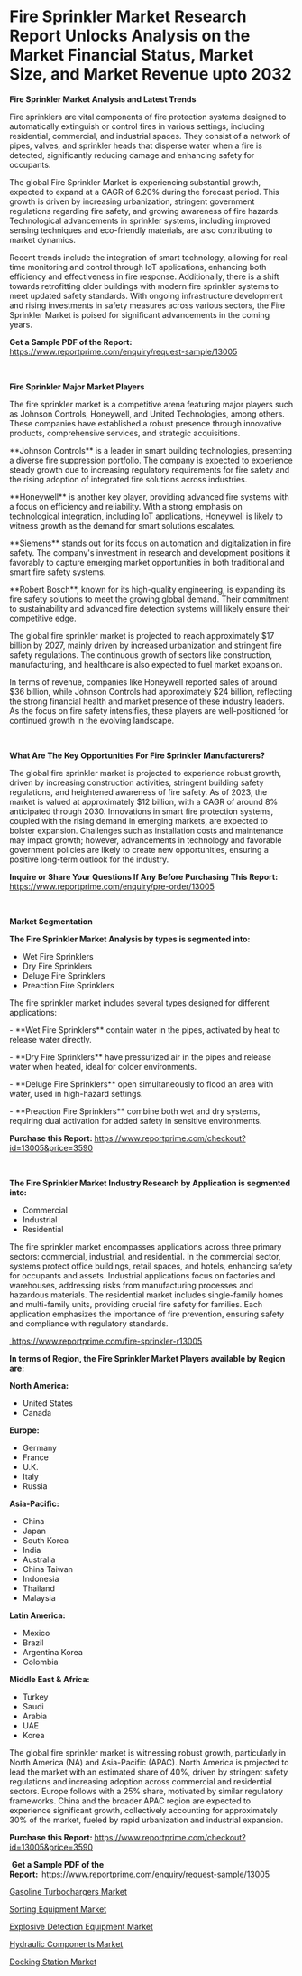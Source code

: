 <p><h1>Fire Sprinkler Market Research Report Unlocks Analysis on the Market Financial Status, Market Size, and Market Revenue upto 2032</h1></p><p><strong>Fire Sprinkler Market Analysis and Latest Trends</strong></p>
<p><p>Fire sprinklers are vital components of fire protection systems designed to automatically extinguish or control fires in various settings, including residential, commercial, and industrial spaces. They consist of a network of pipes, valves, and sprinkler heads that disperse water when a fire is detected, significantly reducing damage and enhancing safety for occupants.</p><p>The global Fire Sprinkler Market is experiencing substantial growth, expected to expand at a CAGR of 6.20% during the forecast period. This growth is driven by increasing urbanization, stringent government regulations regarding fire safety, and growing awareness of fire hazards. Technological advancements in sprinkler systems, including improved sensing techniques and eco-friendly materials, are also contributing to market dynamics. </p><p>Recent trends include the integration of smart technology, allowing for real-time monitoring and control through IoT applications, enhancing both efficiency and effectiveness in fire response. Additionally, there is a shift towards retrofitting older buildings with modern fire sprinkler systems to meet updated safety standards. With ongoing infrastructure development and rising investments in safety measures across various sectors, the Fire Sprinkler Market is poised for significant advancements in the coming years.</p></p>
<p><strong>Get a Sample PDF of the Report:&nbsp;</strong> <a href="https://www.reportprime.com/enquiry/request-sample/13005?utm_campaign=13&utm_medium=2&utm_source=Github&utm_content=ia&utm_term=19032025&utm_id=fire-sprinkler">https://www.reportprime.com/enquiry/request-sample/13005</a></p>
<p>&nbsp;</p>
<p><strong>Fire Sprinkler Major Market Players</strong></p>
<p><p>The fire sprinkler market is a competitive arena featuring major players such as Johnson Controls, Honeywell, and United Technologies, among others. These companies have established a robust presence through innovative products, comprehensive services, and strategic acquisitions.</p><p>**Johnson Controls** is a leader in smart building technologies, presenting a diverse fire suppression portfolio. The company is expected to experience steady growth due to increasing regulatory requirements for fire safety and the rising adoption of integrated fire solutions across industries.</p><p>**Honeywell** is another key player, providing advanced fire systems with a focus on efficiency and reliability. With a strong emphasis on technological integration, including IoT applications, Honeywell is likely to witness growth as the demand for smart solutions escalates.</p><p>**Siemens** stands out for its focus on automation and digitalization in fire safety. The company's investment in research and development positions it favorably to capture emerging market opportunities in both traditional and smart fire safety systems.</p><p>**Robert Bosch**, known for its high-quality engineering, is expanding its fire safety solutions to meet the growing global demand. Their commitment to sustainability and advanced fire detection systems will likely ensure their competitive edge.</p><p>The global fire sprinkler market is projected to reach approximately $17 billion by 2027, mainly driven by increased urbanization and stringent fire safety regulations. The continuous growth of sectors like construction, manufacturing, and healthcare is also expected to fuel market expansion.</p><p>In terms of revenue, companies like Honeywell reported sales of around $36 billion, while Johnson Controls had approximately $24 billion, reflecting the strong financial health and market presence of these industry leaders. As the focus on fire safety intensifies, these players are well-positioned for continued growth in the evolving landscape.</p></p>
<p>&nbsp;</p>
<p><strong>What Are The Key Opportunities For Fire Sprinkler Manufacturers?</strong></p>
<p><p>The global fire sprinkler market is projected to experience robust growth, driven by increasing construction activities, stringent building safety regulations, and heightened awareness of fire safety. As of 2023, the market is valued at approximately $12 billion, with a CAGR of around 8% anticipated through 2030. Innovations in smart fire protection systems, coupled with the rising demand in emerging markets, are expected to bolster expansion. Challenges such as installation costs and maintenance may impact growth; however, advancements in technology and favorable government policies are likely to create new opportunities, ensuring a positive long-term outlook for the industry.</p></p>
<p><strong>Inquire or Share Your Questions If Any Before Purchasing This Report:</strong> <a href="https://www.reportprime.com/enquiry/pre-order/13005?utm_campaign=13&utm_medium=2&utm_source=Github&utm_content=ia&utm_term=19032025&utm_id=fire-sprinkler">https://www.reportprime.com/enquiry/pre-order/13005</a></p>
<p>&nbsp;</p>
<p><strong>Market Segmentation</strong></p>
<p><strong>The Fire Sprinkler Market Analysis by types is segmented into:</strong></p>
<p><ul><li>Wet Fire Sprinklers</li><li>Dry Fire Sprinklers</li><li>Deluge Fire Sprinklers</li><li>Preaction Fire Sprinklers</li></ul></p>
<p><p>The fire sprinkler market includes several types designed for different applications: </p><p>- **Wet Fire Sprinklers** contain water in the pipes, activated by heat to release water directly.</p><p>- **Dry Fire Sprinklers** have pressurized air in the pipes and release water when heated, ideal for colder environments. </p><p>- **Deluge Fire Sprinklers** open simultaneously to flood an area with water, used in high-hazard settings. </p><p>- **Preaction Fire Sprinklers** combine both wet and dry systems, requiring dual activation for added safety in sensitive environments.</p></p>
<p><strong>Purchase this Report:&nbsp;</strong><a href="https://www.reportprime.com/checkout?id=13005&price=3590&utm_campaign=13&utm_medium=2&utm_source=Github&utm_content=ia&utm_term=19032025&utm_id=fire-sprinkler">https://www.reportprime.com/checkout?id=13005&price=3590</a></p>
<p>&nbsp;</p>
<p><strong>The Fire Sprinkler Market Industry Research by Application is segmented into:</strong></p>
<p><ul><li>Commercial</li><li>Industrial</li><li>Residential</li></ul></p>
<p><p>The fire sprinkler market encompasses applications across three primary sectors: commercial, industrial, and residential. In the commercial sector, systems protect office buildings, retail spaces, and hotels, enhancing safety for occupants and assets. Industrial applications focus on factories and warehouses, addressing risks from manufacturing processes and hazardous materials. The residential market includes single-family homes and multi-family units, providing crucial fire safety for families. Each application emphasizes the importance of fire prevention, ensuring safety and compliance with regulatory standards.</p></p>
<p><a href="https://www.reportprime.com/fire-sprinkler-r13005?utm_campaign=13&utm_medium=2&utm_source=Github&utm_content=ia&utm_term=19032025&utm_id=fire-sprinkler">&nbsp;https://www.reportprime.com/fire-sprinkler-r13005</a></p>
<p><strong>In terms of Region, the Fire Sprinkler Market Players available by Region are:</strong></p>
<p>
    <p> <strong> North America: </strong>
        <ul>
            <li>United States</li>
            <li>Canada</li>
        </ul>
        </p> 
    <p> <strong> Europe: </strong>
        <ul>
            <li>Germany</li>
            <li>France</li>
            <li>U.K.</li>
            <li>Italy</li>
            <li>Russia</li>
        </ul>
        </p> 
    <p> <strong> Asia-Pacific: </strong>
        <ul>
            <li>China</li>
            <li>Japan</li>
            <li>South Korea</li>
            <li>India</li>
            <li>Australia</li>
            <li>China Taiwan</li>
            <li>Indonesia</li>
            <li>Thailand</li>
            <li>Malaysia</li>
        </ul>
        </p> 
    <p> <strong> Latin America: </strong>
        <ul>
            <li>Mexico</li>
            <li>Brazil</li>
            <li>Argentina Korea</li>
            <li>Colombia</li>
        </ul>
        </p> 
    <p> <strong> Middle East & Africa: </strong>
        <ul>
            <li>Turkey</li>
            <li>Saudi</li>
            <li>Arabia</li>
            <li>UAE</li>
            <li>Korea</li>
        </ul>
    </p>
    </p>
<p><p>The global fire sprinkler market is witnessing robust growth, particularly in North America (NA) and Asia-Pacific (APAC). North America is projected to lead the market with an estimated share of 40%, driven by stringent safety regulations and increasing adoption across commercial and residential sectors. Europe follows with a 25% share, motivated by similar regulatory frameworks. China and the broader APAC region are expected to experience significant growth, collectively accounting for approximately 30% of the market, fueled by rapid urbanization and industrial expansion.</p></p>
<p><strong>Purchase this Report: </strong><a href="https://www.reportprime.com/checkout?id=13005&price=3590&utm_campaign=13&utm_medium=2&utm_source=Github&utm_content=ia&utm_term=19032025&utm_id=fire-sprinkler">https://www.reportprime.com/checkout?id=13005&price=3590</a></p>
<p>&nbsp;<strong>Get a Sample PDF of the Report:&nbsp;&nbsp;</strong><a href="https://www.reportprime.com/enquiry/request-sample/13005?utm_campaign=13&utm_medium=2&utm_source=Github&utm_content=ia&utm_term=19032025&utm_id=fire-sprinkler">https://www.reportprime.com/enquiry/request-sample/13005</a></p>
<p><strong></strong></p>
<p><p><a href="https://github.com/abantolemox08/Market-Research-Report-List-1/blob/main/gasoline-turbochargers-market.md?utm_campaign=13&utm_medium=2&utm_source=Github&utm_content=ia&utm_term=19032025&utm_id=fire-sprinkler">Gasoline Turbochargers Market</a></p><p><a href="https://github.com/briandahm87/Market-Research-Report-List-1/blob/main/sorting-equipment-market.md?utm_campaign=13&utm_medium=2&utm_source=Github&utm_content=ia&utm_term=19032025&utm_id=fire-sprinkler">Sorting Equipment Market</a></p><p><a href="https://github.com/popupioo/Market-Research-Report-List-1/blob/main/explosive-detection-equipment-market.md?utm_campaign=13&utm_medium=2&utm_source=Github&utm_content=ia&utm_term=19032025&utm_id=fire-sprinkler">Explosive Detection Equipment Market</a></p><p><a href="https://github.com/felishtimoti/Market-Research-Report-List-1/blob/main/hydraulic-components-market.md?utm_campaign=13&utm_medium=2&utm_source=Github&utm_content=ia&utm_term=19032025&utm_id=fire-sprinkler">Hydraulic Components Market</a></p><p><a href="https://github.com/muhjanaidu/Market-Research-Report-List-1/blob/main/docking-station-market.md?utm_campaign=13&utm_medium=2&utm_source=Github&utm_content=ia&utm_term=19032025&utm_id=fire-sprinkler">Docking Station Market</a></p></p>